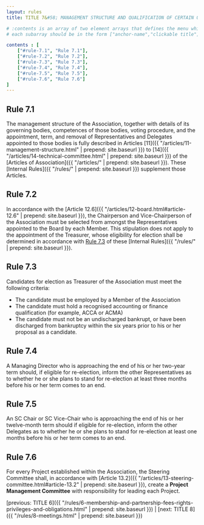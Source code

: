 ```yaml
---
layout: rules
title: TITLE 7&#58; MANAGEMENT STRUCTURE AND QUALIFICATION OF CERTAIN OFFICERS

# :contents is an array of two element arrays that defines the menu which appears in the masthead
# each subarray should be in the form ["anchor-name","clickable title"]

contents : [
    ["#rule-7.1", "Rule 7.1"],
    ["#rule-7.2", "Rule 7.2"],
    ["#rule-7.3", "Rule 7.3"],
    ["#rule-7.4", "Rule 7.4"],
    ["#rule-7.5", "Rule 7.5"],
    ["#rule-7.6", "Rule 7.6"]
]
---
```


<h2 id="rule-7.1">Rule 7.1</h2>

The management structure of the Association, together with details of its governing bodies, competences of those bodies, voting procedure, and the appointment, term, and removal of Representatives and Delegates appointed to those bodies is fully described in Articles [11]({{ "/articles/11-management-structure.html" | prepend: site.baseurl }}) to [14]({{ "/articles/14-technical-committee.html" | prepend: site.baseurl }}) of the [Articles of Association]({{ "/articles/" | prepend: site.baseurl }}). These [Internal Rules]({{ "/rules/" | prepend: site.baseurl }}) supplement those Articles.

<h2 id="rule-7.2">Rule 7.2</h2>

In accordance with the [Article 12.6]({{ "/articles/12-board.html#article-12.6" | prepend: site.baseurl }}), the Chairperson and Vice-Chairperson of the Association must be selected from amongst the Representatives appointed to the Board by each Member. This stipulation does not apply to the appointment of the Treasurer, whose eligibility for election shall be determined in accordance with [Rule 7.3](#rule-7.3) of these [Internal Rules]({{ "/rules/" | prepend: site.baseurl }}).

<h2 id="rule-7.3">Rule 7.3</h2>

Candidates for election as Treasurer of the Association must meet the following criteria:

* The candidate must be employed by a Member of the Association
* The candidate must hold a recognised accounting or finance qualification (for example, ACCA or ACMA)
* The candidate must not be an undischarged bankrupt, or have been discharged from bankruptcy within the six years prior to his or her proposal as a candidate.

<h2 id="rule-7.4">Rule 7.4</h2>

A Managing Director who is approaching the end of his or her two-year term should, if eligible for re-election, inform the other Representatives as to whether he or she plans to stand for re-election at least three months before his or her term comes to an end.

<h2 id="rule-7.5">Rule 7.5</h2>

An SC Chair or SC Vice-Chair who is approaching the end of his or her twelve-month term should if eligible for re-election, inform the other Delegates as to whether he or she plans to stand for re-election at least one months before his or her term comes to an end.

<h2 id="rule-7.6">Rule 7.6</h2>

For every Project established within the Association, the Steering Committee shall, in accordance with [Article 13.2]({{ "/articles/13-steering-committee.html#article-13.2" | prepend: site.baseurl }}), create a **Project Management Committee** with responsibility for leading each Project.

[previous: TITLE 6]({{ "/rules/6-membership-and-partnership-fees-rights-privileges-and-obligations.html" | prepend: site.baseurl }}) \| [next: TITLE 8]({{ "/rules/8-meetings.html" | prepend: site.baseurl }})
